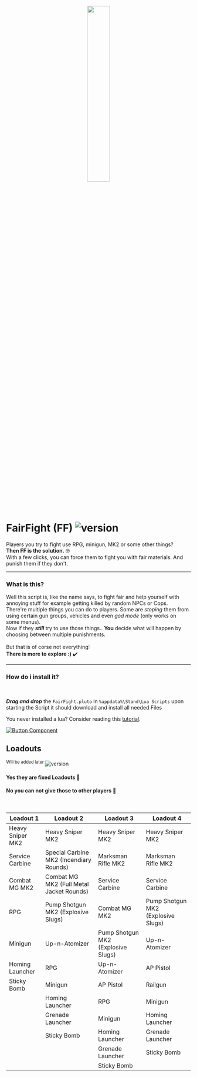 <p align='center'>
  <img width="35%" src="https://user-images.githubusercontent.com/107513295/219794783-61b34c18-d0e5-498e-ba57-976a8e0f8ef5.png" /><br>
</p>

# FairFight (FF) ![version](https://img.shields.io/badge/Beta-v1.2-brigthgreen)

Players you try to fight use RPG, minigun, MK2 or some other things?
<br>
**Then FF is the solution.** 🤓
</br>
With a few clicks, you can force them to fight you with fair materials. And punish them if they don't.

<hr>  </hr>

### What is this?

Well this script is, like the name says, to fight fair and help yourself with annoying stuff for example getting killed by random NPCs or Cops. <br>
There're multiple things you can do to players. Some are _stoping_ them from using certain gun groups, vehicles and even _god mode_ (only works on some menus).
<br>
Now if they ***_still_*** try to use those things..
**You** decide what will happen by choosing between multiple punishments.
<br>
<br>
But that is of corse not everything:grey_exclamation: <br>
**There is more to explore :)** :heavy_check_mark:
</br>

<hr>  </hr>

### How do i install it?
<br>

**_Drag and drop_** the `FairFight.pluto` in `%appdata%\Stand\Lua Scripts` upon starting the Script it should download and install all needed Files
<br>

You never installed a lua? Consider reading this [tutorial](https://support-docs.stand.gg/installing-luas/).

[![Button Component](https://readme-components.vercel.app/api?component=button&text=Download)](https://github.com/MrWalll/FairFight/archive/refs/heads/main.zip)

## Loadouts
<sup>Will be added later </sup> ![version](https://img.shields.io/badge/Probably-v1.3-orange)
<p>
  
  #### Yes they are fixed Loadouts  📍
  
  #### No you can not give those to other players  📍

  <br>
  
| Loadout 1 | Loadout 2 | Loadout 3 | Loadout 4 |
| --- | --- | --- | --- | 
| Heavy Sniper MK2  |  Heavy Sniper MK2  | Heavy Sniper MK2 | Heavy Sniper MK2 |
| Service Carbine | Special Carbine MK2 (Incendiary Rounds) | Marksman Rifle MK2 | Marksman Rifle MK2  | 
| Combat MG MK2 | Combat MG MK2 (Full Metal Jacket Rounds) | Service Carbine |Service Carbine  | 
| RPG | Pump Shotgun MK2 (Explosive Slugs) | Combat MG MK2 | Pump Shotgun MK2 (Explosive Slugs) | 
| Minigun | Up-n-Atomizer | Pump Shotgun MK2 (Explosive Slugs) | Up-n-Atomizer  |
| Homing Launcher | RPG | Up-n-Atomizer | AP Pistol |
| Sticky Bomb | Minigun | AP Pistol | Railgun  | 
|     |  Homing Launcher | RPG | Minigun |
|     | Grenade Launcher | Minigun | Homing Launcher | 
|     | Sticky Bomb | Homing Launcher | Grenade Launcher | 
|     |    | Grenade Launcher | Sticky Bomb | 
|     |    | Sticky Bomb |    |

</p>
</details>

